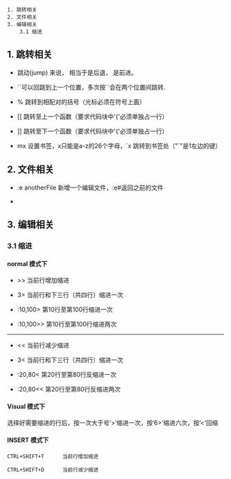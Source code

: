 
```
1. 跳转相关
2. 文件相关
3. 编辑相关
    3.1 缩进
```

## 1. 跳转相关

- 跳动(jump) 来说，<c-o> 相当于是后退，<c-i> 是前进。

- \`\`可以回跳到上一个位置，多次按\`\`会在两个位置间跳转.

- % 跳转到相配对的括号（光标必须在符号上面）

- [[ 跳转至上一个函数（要求代码块中\'{\'必须单独占一行）

- ]] 跳转至下一个函数（要求代码块中\'{\'必须单独占一行）

- mx 设置书签，x只能是a-z的26个字母，\`x 跳转到书签处（"`"是1左边的键）

## 2. 文件相关

- :e anotherFile 新增一个编辑文件，:e#返回之前的文件

- 

## 3. 编辑相关

### 3.1 缩进

#### normal 模式下 

- \>\> 当前行增加缩进

- 3\> 当前行和下三行（共四行）缩进一次

- :10,100> 第10行至第100行缩进一次

- :10,100>> 第10行至第100行缩进两次

---

- \<\< 当前行减少缩进

- 3\< 当前行和下三行（共四行）缩进一次

- :20,80< 第20行至第80行反缩进一次

- :20,80<< 第20行至第80行反缩进两次

#### Visual 模式下 

选择好需要缩进的行后，按一次大于号’>’缩进一次，按’6>’缩进六次，按’<’回缩

#### INSERT 模式下

```
CTRL+SHIFT+T      当前行增加缩进 

CTRL+SHIFT+D      当前行减少缩进
```